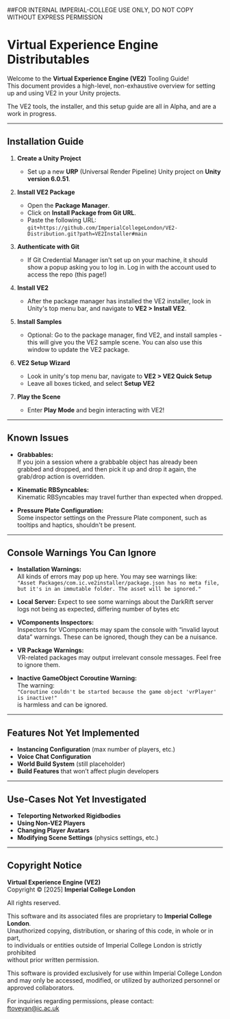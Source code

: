 ##FOR INTERNAL IMPERIAL-COLLEGE USE ONLY, DO NOT COPY WITHOUT EXPRESS PERMISSION

# Virtual Experience Engine Distributables

Welcome to the **Virtual Experience Engine (VE2)** Tooling Guide!  
This document provides a high-level, non-exhaustive overview for setting up and using VE2 in your Unity projects.

The VE2 tools, the installer, and this setup guide are all in Alpha, and are a work in progress.

---

## Installation Guide

1. **Create a Unity Project**  
   - Set up a new **URP** (Universal Render Pipeline) Unity project on **Unity version 6.0.51**.

2. **Install VE2 Package**  
   - Open the **Package Manager**.
   - Click on **Install Package from Git URL**.
   - Paste the following URL:  
     `git+https://github.com/ImperialCollegeLondon/VE2-Distribution.git?path=VE2Installer#main`

3. **Authenticate with Git**  
   - If Git Credential Manager isn't set up on your machine, it should show a popup asking you to log in. Log in with the account used to access the repo (this page!)

4. **Install VE2**  
   - After the package manager has installed the VE2 installer, look in Unity's top menu bar, and navigate to **VE2 > Install VE2**.

5. **Install Samples**
   - Optional: Go to the package manager, find VE2, and install samples - this will give you the VE2 sample scene. You can also use this window to update the VE2 package. 

6. **VE2 Setup Wizard**  
   - Look in unity's top menu bar, navigate to **VE2 > VE2 Quick Setup**
   - Leave all boxes ticked, and select **Setup VE2**

7. **Play the Scene**  
   - Enter **Play Mode** and begin interacting with VE2!

---

## Known Issues

- **Grabbables:**  
   If you join a session where a grabbable object has already been grabbed and dropped, and then pick it up and drop it again, the grab/drop action is overridden.

- **Kinematic RBSyncables:**  
   Kinematic RBSyncables may travel further than expected when dropped.

- **Pressure Plate Configuration:**  
   Some inspector settings on the Pressure Plate component, such as tooltips and haptics, shouldn't be present.

---

## Console Warnings You Can Ignore

- **Installation Warnings:**  
   All kinds of errors may pop up here. You may see warnings like:  
   `"Asset Packages/com.ic.ve2installer/package.json has no meta file, but it's in an immutable folder. The asset will be ignored."`

- **Local Server:**
   Expect to see some warnings about the DarkRift server logs not being as expected, differing number of bytes etc

- **VComponents Inspectors:**  
   Inspectors for VComponents may spam the console with “invalid layout data” warnings. These can be ignored, though they can be a nuisance.

- **VR Package Warnings:**  
   VR-related packages may output irrelevant console messages. Feel free to ignore them.

- **Inactive GameObject Coroutine Warning:**  
   The warning:  
   `"Coroutine couldn't be started because the game object 'vrPlayer' is inactive!"`  
   is harmless and can be ignored.

---

## Features Not Yet Implemented
- **Instancing Configuration** (max number of players, etc.)  
- **Voice Chat Configuration**  
- **World Build System** (still placeholder)  
- **Build Features** that won’t affect plugin developers

---

## Use-Cases Not Yet Investigated

- **Teleporting Networked Rigidbodies**  
- **Using Non-VE2 Players**  
- **Changing Player Avatars**  
- **Modifying Scene Settings** (physics settings, etc.)

---

## Copyright Notice

**Virtual Experience Engine (VE2)**  
Copyright © [2025] **Imperial College London**  

All rights reserved.  

This software and its associated files are proprietary to **Imperial College London**.  
Unauthorized copying, distribution, or sharing of this code, in whole or in part,  
to individuals or entities outside of Imperial College London is strictly prohibited  
without prior written permission.  

This software is provided exclusively for use within Imperial College London  
and may only be accessed, modified, or utilized by authorized personnel or  
approved collaborators.  

For inquiries regarding permissions, please contact:  
[ftoveyan@ic.ac.uk](mailto:ftoveyan@ic.ac.uk)
